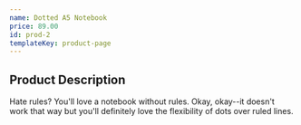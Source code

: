 ```yaml
---
name: Dotted A5 Notebook
price: 89.00
id: prod-2
templateKey: product-page
---
```

## Product Description

Hate rules? You'll love a notebook without rules. Okay, okay--it doesn't work that way but you'll definitely love the flexibility of dots over ruled lines.
